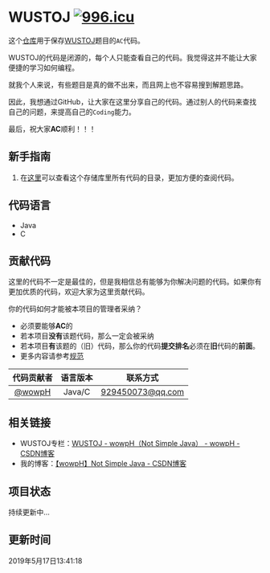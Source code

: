 # WUSTOJ [![996.icu](https://img.shields.io/badge/link-996.icu-red.svg)](https://996.icu)

这个[仓库](https://github.com/wowpH/WUSTOJ)用于保存[WUSTOJ](http://acm.wust.edu.cn/)题目的`AC`代码。

WUSTOJ的代码是闭源的，每个人只能查看自己的代码。我觉得这并不能让大家便捷的学习如何编程。

就我个人来说，有些题目是真的做不出来，而且网上也不容易搜到解题思路。

因此，我想通过GitHub，让大家在这里分享自己的代码。通过别人的代码来查找自己的问题，来提高自己的`Coding`能力。

最后，祝大家**AC**顺利！！！

## 新手指南

1. 在[这里](代码目录.md)可以查看这个存储库里所有代码的目录，更加方便的查阅代码。

## 代码语言

- Java
- C

## 贡献代码

这里的代码不一定是最佳的，但是我相信总有能够为你解决问题的代码。如果你有更加优质的代码，欢迎大家为这里贡献代码。

你的代码如何才能被本项目的管理者采纳？

- 必须要能够**AC**的
- 若本项目**没有**该题代码，那么一定会被采纳
- 若本项目**有**该题的（旧）代码，那么你的代码**提交排名**必须在**旧**代码的**前面**。
- 更多内容请参考[规范](规范.md)

|代码贡献者|语言版本|联系方式|
|:-:|:-:|:-:|
|[@wowpH](https://github.com/wowpH "wowpH的GitHub")|Java/C|929450073@qq.com|

## 相关链接

- WUSTOJ专栏：[WUSTOJ - wowpH（Not Simple Java） - wowpH - CSDN博客](https://blog.csdn.net/pfdvnah/column/info/37339)
- 我的博客：[【wowpH】Not Simple Java - CSDN博客](https://blog.csdn.net/pfdvnah)

## 项目状态

持续更新中...

## 更新时间

2019年5月17日13:41:18

